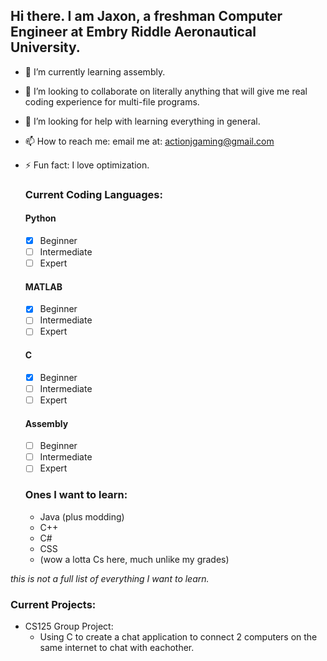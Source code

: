 ## Hi there. I am Jaxon, a freshman Computer Engineer at Embry Riddle Aeronautical University.

- 🌱 I’m currently learning assembly.
- 👯 I’m looking to collaborate on literally anything that will give me real coding experience for multi-file programs.
- 🤔 I’m looking for help with learning everything in general.
- 📫 How to reach me: email me at: actionjgaming@gmail.com
- ⚡ Fun fact: I love optimization.

  ### Current Coding Languages: 
  #### Python
  - [x] Beginner
  - [ ] Intermediate
  - [ ] Expert
  #### MATLAB
  - [x] Beginner
  - [ ] Intermediate
  - [ ] Expert
  #### C
  - [x] Beginner
  - [ ] Intermediate
  - [ ] Expert
  #### Assembly
  - [ ] Beginner
  - [ ] Intermediate
  - [ ] Expert
 
  ### Ones I want to learn:
  - Java (plus modding)
  - C++
  - C#
  - CSS
  - (wow a lotta Cs here, much unlike my grades)


*this is not a full list of everything I want to learn.*

  ### Current Projects:
  - CS125 Group Project:
      - Using C to create a chat application to connect 2 computers on the same internet to chat with eachother.
